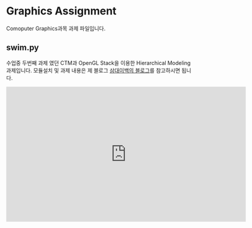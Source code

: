 # Graphics Assignment
Comoputer Graphics과목 과제 파일입니다.

## swim.py
 수업중 두번째 과제 였던 CTM과 OpenGL Stack을 이용한 Hierarchical Modeling 과제입니다.
 모듈설치 및 과제 내용은 제 블로그 [삼대이백의 블로그](https://samdae200.tistory.com/3)를 참고하시면 됩니다.

<iframe width="640" height="360" src="https://www.youtube.com/watch?v=LgHVYUGO_jw" frameborder="0" gesture="media" allowfullscreen=""></iframe>
